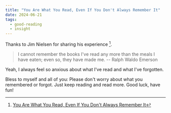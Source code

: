 ```yaml
---
title: "You Are What You Read, Even If You Don't Always Remember It"
date: 2024-06-21
tags:
  - good-reading
  - insight
---
```


Thanks to Jim Nielsen for sharing his experience [^you-are-what-you-read].

> I cannot remember the books I've read any more than the meals I have eaten;
> even so, they have made me. -- Ralph Waldo Emerson

Yeah, I always feel so anxious about what I've read and what I've forgotten.

Bless to myself and all of you: Please don't worry about what you
remembered or forgot. Just keep reading and read more. Good luck, have fun!

[^you-are-what-you-read]: [You Are What You Read, Even If You Don't Always Remember It](https://blog.jim-nielsen.com/2024/you-are-what-you-read/)
